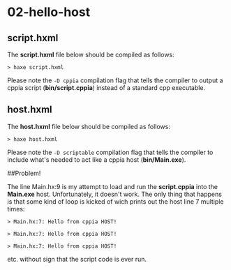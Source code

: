 # 02-hello-host

## script.hxml

The **script.hxml** file below should be compiled as follows:

```> haxe script.hxml```

Please note the ```-D cppia``` compilation flag that tells the compiler to output a cppia script (**bin/script.cppia**) instead of a standard cpp executable.


## host.hxml

The **host.hxml** file below should be compiled as follows:

```> haxe host.hxml```

Please note the ```-D scriptable``` compilation flag that tells the compiler to include what's needed to act like a cppia host (**bin/Main.exe**).

##Problem!

The line Main.hx:9 is my attempt to load and run the **script.cppia** into the **Main.exe** host. Unfortunately, it doesn't work. The only thing that happens is that some kind of loop is kicked of wich prints out the host line 7 multiple times:

```> Main.hx:7: Hello from cppia HOST! ```

```> Main.hx:7: Hello from cppia HOST! ```

```> Main.hx:7: Hello from cppia HOST! ```

etc. without sign that the script code is ever run. 

